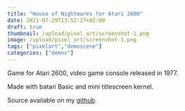 ```yaml
---
title: "House of Nightmares for Atari 2600"
date: 2021-07-29T13:52:27+02:00
draft: true
thumbnail: /upload/pixel_art/screenshot-1.png
image: /upload/pixel_art/screenshot-1.png
tags: ["pixelart","demoscene"]
categories: ["demos"]
---
```


Game for Atari 2600, video game console released in 1977.
<!--more-->
Made with batari Basic and mini titlescreen kernel.

Source available on my <a href="https://github.com/przem360/house-of-nightmares" target="_blank">github</a>.


